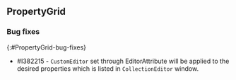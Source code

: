 ## PropertyGrid

### Bug fixes
{:#PropertyGrid-bug-fixes}

* \#I382215 - `CustomEditor` set through EditorAttribute will be applied to the desired properties which is listed in `CollectionEditor` window.
